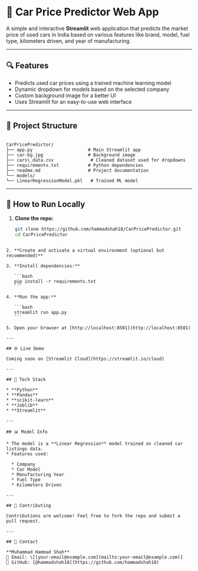 

# 🚗 Car Price Predictor Web App

A simple and interactive **Streamlit** web application that predicts the market price of used cars in India based on various features like brand, model, fuel type, kilometers driven, and year of manufacturing.



---

## 🔍 Features

- Predicts used car prices using a trained machine learning model
- Dynamic dropdown for models based on the selected company
- Custom background image for a better UI
- Uses Streamlit for an easy-to-use web interface

---

## 📁 Project Structure

```

CarPricePredictor/
├── app.py                     # Main Streamlit app
├── car-bg.jpg                 # Background image
├── cars\_data.csv              # Cleaned dataset used for dropdowns
├── requirements.txt           # Python dependencies
├── readme.md                  # Project documentation
└── models/
└── LinearRegressionModel.pkl   # Trained ML model

````

---

## 🚀 How to Run Locally

1. **Clone the repo:**
   ```bash
   git clone https://github.com/hammadshah18/CarPricePredictor.git
   cd CarPricePredictor
````

2. **Create and activate a virtual environment (optional but recommended)**

3. **Install dependencies:**

   ```bash
   pip install -r requirements.txt
   ```

4. **Run the app:**

   ```bash
   streamlit run app.py
   ```

5. Open your browser at [http://localhost:8501](http://localhost:8501)

---

## 🌐 Live Demo

Coming soon on [Streamlit Cloud](https://streamlit.io/cloud)

---

## 🧠 Tech Stack

* **Python**
* **Pandas**
* **scikit-learn**
* **Joblib**
* **Streamlit**

---

## 📊 Model Info

* The model is a **Linear Regression** model trained on cleaned car listings data.
* Features used:

  * Company
  * Car Model
  * Manufacturing Year
  * Fuel Type
  * Kilometers Driven

---

## 🤝 Contributing

Contributions are welcome! Feel free to fork the repo and submit a pull request.

---

## 📩 Contact

**Muhammad Hammad Shah**
📧 Email: \[[your-email@example.com](mailto:your-email@example.com)]
🔗 GitHub: [@hammadshah18](https://github.com/hammadshah18)





